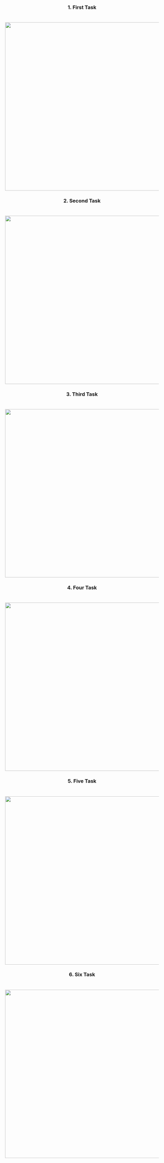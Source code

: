 <h3 align="center">1. First Task</h3>

###

<h1 align="left"></h1>

###
<div align="center">
  <img height="550" src="https://github.com/YashuPatel1724/container_task/assets/148859965/88365ddd-eb0e-4d02-a4b1-1420e9b668dd"  />
</div>
<h3 align="center">2. Second Task</h3>

###

<h1 align="left"></h1>

###
<div align="center">
  <img height="550" src="https://github.com/YashuPatel1724/container_task/assets/148859965/5451d4fd-76b2-4530-ab1a-305705077ff3"  />
</div>
<h3 align="center">3. Third Task</h3>

###

<h1 align="left"></h1>

###
<div align="center">
  <img height="550" src="https://github.com/YashuPatel1724/container_task/assets/148859965/766cb7ff-e113-49aa-b93e-0145a1298371"  />
</div>
<h3 align="center">4. Four Task</h3>

###

<h1 align="left"></h1>

###
<div align="center">
  <img height="550" src="https://github.com/YashuPatel1724/container_task/assets/148859965/60b6cfcd-91ea-480c-8300-29491ad7c24f"  />
</div>
<h3 align="center">5. Five Task</h3>

###

<h1 align="left"></h1>

###
<div align="center">
  <img height="550" src="https://github.com/YashuPatel1724/container_task/assets/148859965/1ff52fd7-4ca7-4953-8059-ab536b6325f8"  />
</div>
<h3 align="center">6. Six Task</h3>

###

<h1 align="left"></h1>

###
<div align="center">
  <img height="550" src="https://github.com/YashuPatel1724/container_task/assets/148859965/e5cf70d3-a3e7-4cd0-bbd7-5afbd400ba69"  />
</div>

